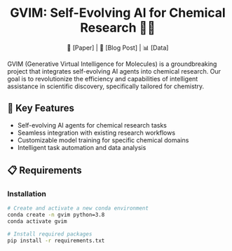 <h1 align="center">
  <b>GVIM: Self-Evolving AI for Chemical Research 🧪🤖</b>
</h1>

<p align="center">
  🧬 [Paper] | 🔬 [Blog Post] | 📊 [Data]
</p>

GVIM (Generative Virtual Intelligence for Molecules) is a groundbreaking project that integrates self-evolving AI agents into chemical research. Our goal is to revolutionize the efficiency and capabilities of intelligent assistance in scientific discovery, specifically tailored for chemistry.

## 🌟 Key Features

- Self-evolving AI agents for chemical research tasks
- Seamless integration with existing research workflows
- Customizable model training for specific chemical domains
- Intelligent task automation and data analysis

## 📋 Requirements

### Installation

```bash
# Create and activate a new conda environment
conda create -n gvim python=3.8
conda activate gvim

# Install required packages
pip install -r requirements.txt
